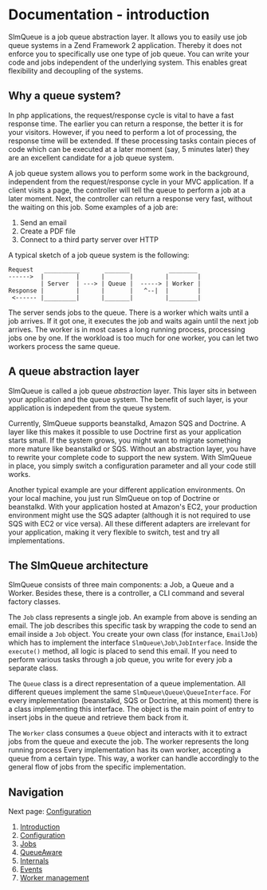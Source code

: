 Documentation - introduction
============================

SlmQueue is a job queue abstraction layer. It allows you to easily use job queue systems in a Zend Framework 2
application. Thereby it does not enforce you to specifically use one type of job queue. You can write your code and jobs
independent of the underlying system. This enables great flexibility and decoupling of the systems.

Why a queue system?
-------------------

In php applications, the request/response cycle is vital to have a fast response time. The earlier you can return a
response, the better it is for your visitors. However, if you need to perform a lot of processing, the response time will
be extended. If these processing tasks contain pieces of code which can be executed at a later moment (say, 5 minutes
later) they are an excellent candidate for a job queue system.

A job queue system allows you to perform some work in the background, independent from the request/response cycle in your
MVC application. If a client visits a page, the controller will tell the queue to perform a job at a later moment. Next,
the controller can return a response very fast, without the waiting on this job. Some examples of a job are:

 1. Send an email
 2. Create a PDF file
 3. Connect to a third party server over HTTP

A typical sketch of a job queue system is the following:

```
Request   __________       _______           ________
------>  |         |      |       |         |        |
         | Server  | ---> | Queue |  -----> | Worker |
Response |         |      |       |   ^--|  |        |
 <------ |_________|      |_______|         |________|
```

The server sends jobs to the queue. There is a worker which waits until a job arrives. If it got one, it executes the
job and waits again until the next job arrives. The worker is in most cases a long running process, processing jobs
one by one. If the workload is too much for one worker, you can let two workers process the same queue.

A queue abstraction layer
-------------------------

SlmQueue is called a job queue *abstraction* layer. This layer sits in between your application and the queue system.
The benefit of such layer, is your application is indepedent from the queue system.

Currently, SlmQueue supports beanstalkd, Amazon SQS and Doctrine. A layer like this makes it possible to use Doctrine
first as your application starts small. If the system grows, you might want to migrate something more mature like
beanstalkd or SQS. Without an abstraction layer, you have to rewrite your complete code to support the new system. With
SlmQueue in place, you simply switch a configuration parameter and all your code still works.

Another typical example are your different application environments. On your local machine, you just run SlmQueue on top
of Doctrine or beanstalkd. With your application hosted at Amazon's EC2, your production environment might use the SQS adapter (although it is not required to use SQS with EC2 or vice versa).
All these different adapters are irrelevant for your application, making it very flexible to switch, test and try all
implementations.

The SlmQueue architecture
-------------------------

SlmQueue consists of three main components: a Job, a Queue and a Worker. Besides these, there is a controller, a CLI
command and several factory classes.

The `Job` class represents a single job. An example from above is sending an email. The job describes this specific task
by wrapping the code to send an email inside a `Job` object. You create your own class (for instance, `EmailJob`) which
has to implement the interface `SlmQueue\Job\JobInterface`. Inside the `execute()` method, all logic is placed to send
this email. If you need to perform various tasks through a job queue, you write for every job a separate class.

The `Queue` class is a direct representation of a queue implementation. All different queues implement the same
`SlmQueue\Queue\QueueInterface`. For every implementation (beanstalkd, SQS or Doctrine, at this moment) there is a class
implementing this interface. The object is the main point of entry to insert jobs in the queue and retrieve them back
from it.

The `Worker` class consumes a `Queue` object and interacts with it to extract jobs from the queue and execute the job.
The worker represents the long running process Every implementation has its own worker, accepting a queue from a certain
type. This way, a worker can handle accordingly to the general flow of jobs from the specific implementation.

Navigation
----------

Next page: [Configuration](2.Configuration.md)

1. [Introduction](1.Introduction.md)
2. [Configuration](2.Configuration.md)
3. [Jobs](3.Jobs.md)
4. [QueueAware](4.QueueAware.md)
5. [Internals](5.Internals.md)
6. [Events](6.Events.md)
7. [Worker management](7.WorkerManagement.md)

